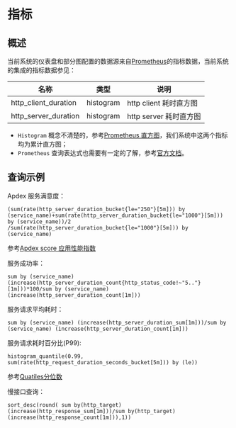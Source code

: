 ﻿# 指标

## 概述

当前系统的仪表盘和部分图配置的数据源来自[Prometheus](https://prometheus.io/docs)的指标数据，当前系统的集成的指标数据参见：

|  名称  |  类型  |  说明  |
|  ------  |  --------  |  ---------  |
|  http_client_duration |  histogram  |  http client 耗时直方图  |
|  http_server_duration  |  histogram  |  http server 耗时直方图  |


 -  `Histogram` 概念不清楚的，参考[Prometheus 直方图](https://cloud.tencent.com/developer/article/1495303)，我们系统中这两个指标均为累计直方图；
 -  `Prometheus` 查询表达式也需要有一定的了解，参考[官方文档](https://prometheus.io/docs/prometheus/latest/querying/basics/)。
  

## 查询示例

Apdex 服务满意度：

```
(sum(rate(http_server_duration_bucket{le="250"}[5m])) by (service_name)+sum(rate(http_server_duration_bucket{le="1000"}[5m])) by (service_name))/2
/sum(rate(http_server_duration_bucket{le="1000"}[5m])) by (service_name)
```

参考[Apdex score 应用性能指数](https://www.bookstack.cn/read/prometheus-manual/best_practices-histogram_and_summaries.md#Apdex%20score%20%E5%BA%94%E7%94%A8%E6%80%A7%E8%83%BD%E6%8C%87%E6%95%B0)


服务成功率：

```
sum by (service_name) (increase(http_server_duration_count{http_status_code!~"5.."}[1m]))*100/sum by (service_name) (increase(http_server_duration_count[1m]))
```


服务请求平均耗时：

```
sum by (service_name) (increase(http_server_duration_sum[1m]))/sum by (service_name) (increase(http_server_duration_count[1m]))
```


服务请求耗时百分比(P99):

```
histogram_quantile(0.99, sum(rate(http_request_duration_seconds_bucket[5m])) by (le))
```

参考[Quatiles分位数](https://www.bookstack.cn/read/prometheus-manual/best_practices-histogram_and_summaries.md#Quatiles%E5%88%86%E4%BD%8D%E6%95%B0)


慢接口查询：

```
sort_desc(round( sum by(http_target) (increase(http_response_sum[1m]))/sum by(http_target) (increase(http_response_count[1m])),1))
```